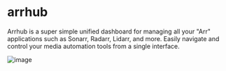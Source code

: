 # arrhub
Arrhub is a super simple unified dashboard for managing all your "Arr" applications such as Sonarr, Radarr, Lidarr, and more. Easily navigate and control your media automation tools from a single interface.


![image](https://github.com/user-attachments/assets/e0b6d3d6-8f2c-4cd4-adcb-b80164f48721)
